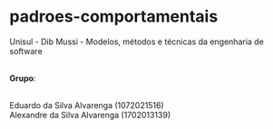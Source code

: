 # padroes-comportamentais

Unisul - Dib Mussi - Modelos, métodos e técnicas da engenharia de software <br/><br/>
 
**Grupo**:<br/><br/>

Eduardo da Silva Alvarenga (1072021516)<br/>
Alexandre da Silva Alvarenga (1702013139)
